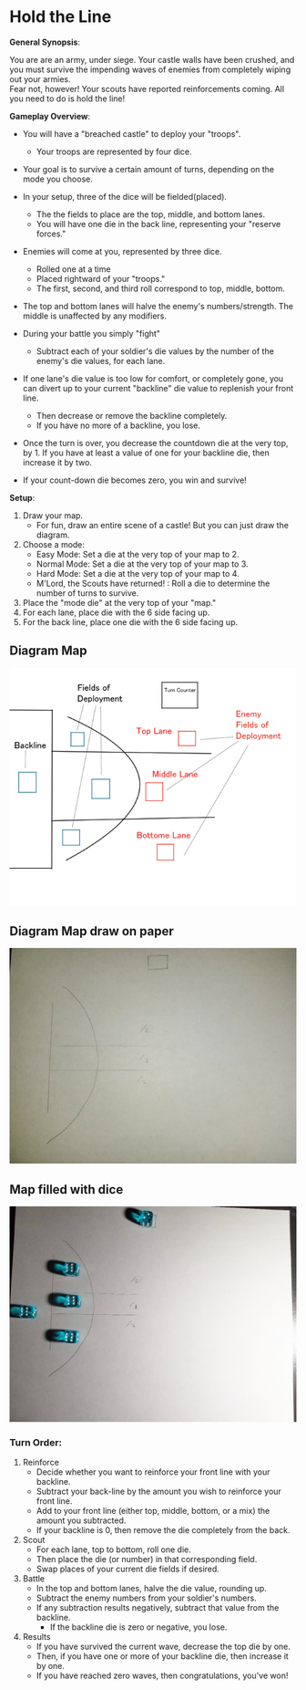 # Hold the Line

**General Synopsis**:

You are are an army, under siege.  Your castle walls have been crushed, and you must survive the impending waves of enemies from completely wiping out your armies.  
Fear not, however!  Your scouts have reported reinforcements coming.  All you need to do is hold the line!

**Gameplay Overview**:

* You will have a "breached castle" to deploy your "troops".  
	* Your troops are represented by four dice.  
* Your goal is to survive a certain amount of turns, depending on the mode you choose.

* In your setup, three of the dice will be fielded(placed).
	* The the fields to place are the top, middle, and bottom lanes.  
	* You will have one die in the back line, representing your "reserve forces." 
* Enemies will come at you, represented by three dice.
	* Rolled one at a time
	* Placed rightward of your "troops." 
	* The first, second, and third roll correspond to top, middle, bottom.
* The top and bottom lanes will halve the enemy's numbers/strength.  The middle is unaffected by any modifiers.

* During your battle you simply "fight" 
	* Subtract each of your soldier's die values by the number of the enemy's die values, for each lane. 
* If one lane's die value is too low for comfort, or completely gone, you can divert up to your current "backline" die value to replenish your front line.  
	* Then decrease or remove the backline completely.
	* If you have no more of a backline, you lose.
* Once the turn is over, you decrease the countdown die at the very top, by 1.  If you have at least a value of one for your backline die, then increase it by two. 
* If your count-down die becomes zero, you win and survive!



**Setup**:
1. Draw your map.
	* For fun, draw an entire scene of a castle!  But you can just draw the diagram.
2. Choose a mode:
	* Easy Mode: Set a die at the very top of your map to 2.
	* Normal Mode: Set a die at the very top of your map to 3.
	* Hard Mode: Set a die at the very top of your map to 4.
	* M'Lord, the Scouts have returned! : Roll a die to determine the number of turns to survive.
3. Place the "mode die" at the very top of your "map."
4. For each lane, place die with the 6 side facing up.
5. For the back line, place one die with the 6 side facing up.

## Diagram Map 
![Example Below](images/HTL_Diagram.jpg)

## Diagram Map draw on paper
![Example Below](images/HTL_Setup_1.jpg)

## Map filled with dice
![Example Below](images/HTL_Setup_2.jpg)


### Turn Order:
1. Reinforce
	* Decide whether you want to reinforce your front line with your backline.
	* Subtract your back-line by the amount you wish to reinforce your front line.  
	* Add to your front line (either top, middle, bottom, or a mix) the amount you subtracted.
	* If your backline is 0, then remove the die completely from the back.
2. Scout
	* For each lane, top to bottom, roll one die. 
	* Then place the die (or number) in that corresponding field.
	* Swap places of your current die fields if desired.
3. Battle 
	* In the top and bottom lanes, halve the die value, rounding up.
	* Subtract the enemy numbers from your soldier's numbers.
	* If any subtraction results negatively, subtract that value from the backline.
		* If the backline die is zero or negative, you lose.
4. Results
	* If you have survived the current wave, decrease the top die by one.
	* Then, if you have one or more of your backline die, then increase it by one.
	* If you have reached zero waves, then congratulations, you've won!



